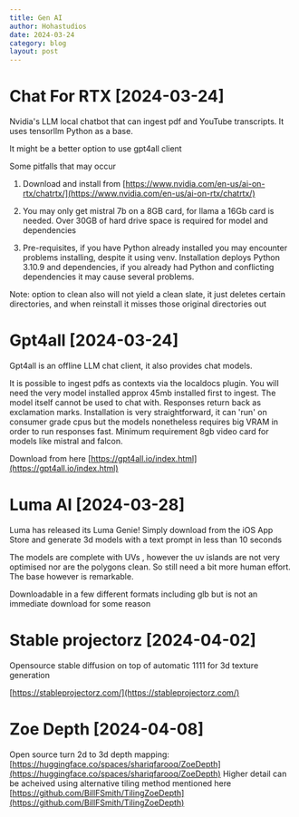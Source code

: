 ```yaml
---
title: Gen AI
author: Hohastudios
date: 2024-03-24
category: blog
layout: post
---
```


# Chat For RTX \[2024-03-24\]

Nvidia's LLM local chatbot that can ingest pdf and YouTube transcripts. It uses tensorllm Python as a base.

It might be a better option to use gpt4all client


Some pitfalls that may occur

1. Download and install from [https://www.nvidia.com/en-us/ai-on-rtx/chatrtx/](https://www.nvidia.com/en-us/ai-on-rtx/chatrtx/)

2. You may only get mistral 7b on a 8GB card, for llama a 16Gb card is needed. Over 30GB of hard drive space is required for model and dependencies

3. Pre-requisites, if you have Python already installed you may encounter problems installing, despite it using venv. Installation deploys Python 3.10.9 and dependencies, if you already had Python and conflicting dependencies it may cause several problems.

Note: option to clean also will not yield a clean slate, it just deletes certain directories, and when reinstall it misses those original directories out

# Gpt4all \[2024-03-24\]
Gpt4all is an offline LLM chat client, it also provides chat models. 

It is possible to ingest pdfs as contexts via the localdocs plugin. You will need the very model installed approx 45mb installed first to ingest. The model itself cannot be used to chat with. Responses return back as exclamation marks.
Installation is very straightforward, it can 'run' on consumer grade cpus but the models nonetheless requires big VRAM in order to run responses fast. Minimum requirement 8gb video card for models like mistral and falcon. 

Download from here [https://gpt4all.io/index.html](https://gpt4all.io/index.html)

# Luma AI \[2024-03-28\]

 Luma has released its Luma Genie! Simply download from the iOS App Store and generate 3d models with a text prompt in less than 10 seconds

 The models are complete with UVs , however the uv islands are not very optimised nor are the polygons clean. So still need a bit more human effort. The base however is remarkable. 

  Downloadable in a few different formats including glb but is not an immediate download for some reason

  
# Stable projectorz \[2024-04-02\]

 Opensource stable diffusion on top of automatic 1111 for 3d texture generation

[https://stableprojectorz.com/](https://stableprojectorz.com/)

# Zoe Depth \[2024-04-08\]

  Open source turn 2d to 3d depth mapping: [https://huggingface.co/spaces/shariqfarooq/ZoeDepth](https://huggingface.co/spaces/shariqfarooq/ZoeDepth)
  Higher detail can be acheived using alternative tiling method mentioned here [https://github.com/BillFSmith/TilingZoeDepth](https://github.com/BillFSmith/TilingZoeDepth)

